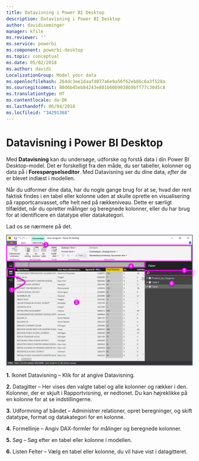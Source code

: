```yaml
---
title: Datavisning i Power BI Desktop
description: Datavisning i Power BI Desktop
author: davidiseminger
manager: kfile
ms.reviewer: ''
ms.service: powerbi
ms.component: powerbi-desktop
ms.topic: conceptual
ms.date: 05/02/2018
ms.author: davidi
LocalizationGroup: Model your data
ms.openlocfilehash: 264dc3ee1daafd077a6e9a56f62eb86c6a3f528a
ms.sourcegitcommit: 80d6b45eb84243e801b60b9038b9bff77c30d5c8
ms.translationtype: HT
ms.contentlocale: da-DK
ms.lasthandoff: 06/04/2018
ms.locfileid: "34291368"
---
```

# <a name="data-view-in-power-bi-desktop"></a>Datavisning i Power BI Desktop
Med **Datavisning** kan du undersøge, udforske og forstå data i din Power BI Desktop-model. Det er forskelligt fra den måde, du ser tabeller, kolonner og data på i **Forespørgselseditor**. Med Datavisning ser du dine data, *efter* de er blevet indlæst i modellen.

Når du udformer dine data, har du nogle gange brug for at se, hvad der rent faktisk findes i en tabel eller kolonne uden at skulle oprette en visualisering på rapportcanvasset, ofte helt ned på rækkeniveau. Dette er særligt tilfældet, når du opretter målinger og beregnede kolonner, eller du har brug for at identificere en datatype eller datakategori.

Lad os se nærmere på det.

![](media/desktop-data-view/dataview_fullscreen.png)

**1.** Ikonet Datavisning – Klik for at angive Datavisning.

**2.** Datagitter – Her vises den valgte tabel og alle kolonner og rækker i den. Kolonner, der er skjult i Rapportvisning, er nedtonet. Du kan højreklikke på en kolonne for at se indstillingerne.

**3.** Udformning af båndet – Administrer relationer, opret beregninger, og skift datatype, format og datakategori for en kolonne.

**4.** Formellinje – Angiv DAX-formler for målinger og beregnede kolonner.

**5.** Søg – Søg efter en tabel eller kolonne i modellen.

**6.** Listen Felter – Vælg en tabel eller kolonne, du vil have vist i datagitteret.

